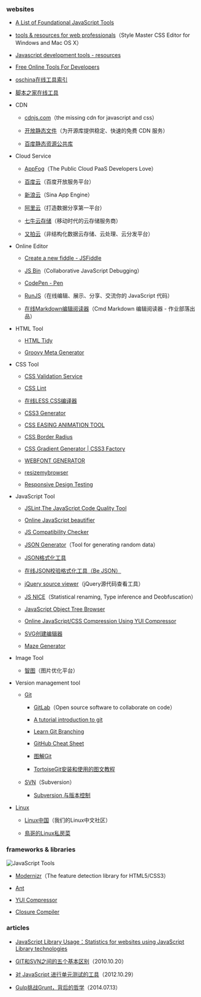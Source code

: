 ### websites

- [A List of Foundational JavaScript Tools](https://github.com/codefellows/jstools)

- [tools & resources for web professionals](http://www.westciv.com/tools/index.html)（Style Master CSS Editor for Windows and Mac OS X）

- [Javascript development tools - resources](http://clausreinke.github.io/js-tools/resources.html)

- [Free Online Tools For Developers](http://www.freeformatter.com/)

- [oschina在线工具索引](http://tool.oschina.net/)

- [脚本之家在线工具](http://tools.jb51.net/)

- CDN

    + [cdnjs.com](https://cdnjs.com/)（the missing cdn for javascript and css）

    + [开放静态文件](http://www.staticfile.org/)（为开源库提供稳定、快速的免费 CDN 服务）

    + [百度静态资源公共库](http://cdn.code.baidu.com/)

- Cloud Service

    + [AppFog](https://www.appfog.com/)（The Public Cloud PaaS Developers Love）

    + [百度云](http://developer.baidu.com/)（百度开放服务平台）

    + [新浪云](http://sae.sina.com.cn/)（Sina App Engine）

    + [阿里云](http://www.aliyun.com/)（打造数据分享第一平台）

    + [七牛云存储](http://www.qiniu.com/)（移动时代的云存储服务商）

    + [又拍云](http://www.upyun.com)（非结构化数据云存储、云处理、云分发平台）

- Online Editor

    + [Create a new fiddle - JSFiddle](http://jsfiddle.net/)

    + [JS Bin](http://jsbin.com/)（Collaborative JavaScript Debugging）

    + [CodePen - Pen](http://codepen.io/pen/)

    + [RunJS](http://runjs.cn/)（在线编辑、展示、分享、交流你的 JavaScript 代码）

    + [在线Markdown编辑阅读器](https://www.zybuluo.com/mdeditor)（Cmd Markdown 编辑阅读器 - 作业部落出品）

- HTML Tool

    + [HTML Tidy](http://infohound.net/tidy/)

    + [Groovy Meta Generator](http://www.groovymeta.com/)

- CSS Tool

    + [CSS Validation Service](http://jigsaw.w3.org/css-validator/)

    + [CSS Lint](http://csslint.net/)

    + [在线LESS CSS编译器](http://tool.oschina.net/less)

    + [CSS3 Generator](http://css3generator.com/)

    + [CSS EASING ANIMATION TOOL](http://matthewlein.com/ceaser/)

    + [CSS Border Radius](http://border-radius.com/)

    + [CSS Gradient Generator | CSS3 Factory](http://www.css3factory.com/linear-gradients/)

    + [WEBFONT GENERATOR](http://www.fontsquirrel.com/tools/webfont-generator)

    + [resizemybrowser](http://resizemybrowser.com/)

    + [Responsive Design Testing](http://mattkersley.com/responsive/)

- JavaScript Tool

    + [JSLint,The JavaScript Code Quality Tool](http://www.jslint.com/)

    + [Online JavaScript beautifier](http://jsbeautifier.org/)

    + [JS Compatibility Checker](http://jscc.info/)

    + [JSON Generator](http://www.json-generator.com/)（Tool for generating random data）

    + [JSON格式化工具](http://www.w3cschool.cc/jsontool)

    + [在线JSON校验格式化工具（Be JSON）](http://www.bejson.com/)

    + [jQuery source viewer](http://www.css88.com/tool/jQuerySourceViewer/)（jQuery源代码查看工具）

    + [JS NICE](http://www.jsnice.org/)（Statistical renaming, Type inference and Deobfuscation）

    + [JavaScript Object Tree Browser](http://www.arachnoid.com/javascript/treebrowse.html)

    + [Online JavaScript/CSS Compression Using YUI Compressor](http://refresh-sf.com/yui/)

    + [SVG创建编辑器](http://www.zhangxinxu.com/sp/svg/)

    + [Maze Generator](http://www.mazegenerator.net/)

- Image Tool

    + [智图](http://zhitu.tencent.com/)（图片优化平台）

- Version management tool

    + [Git](http://git-scm.com/)

        * [GitLab](https://about.gitlab.com/)（Open source software to collaborate on code）

        * [A tutorial introduction to git](https://www.kernel.org/pub/software/scm/git/docs/v1.4.4.4/tutorial.html)

        * [Learn Git Branching](http://pcottle.github.io/learnGitBranching/)

        * [GitHub Cheat Sheet](https://github.com/tiimgreen/github-cheat-sheet)

        * [图解Git](http://marklodato.github.io/visual-git-guide/index-zh-cn.html)

        * [TortoiseGit安装和使用的图文教程](http://www.weste.net/2013/1-31/88703.html)

    + [SVN](http://tortoisesvn.net/)（Subversion）

        * [Subversion 与版本控制](http://svnbook.red-bean.com/)

- [Linux](http://www.linux.org/)

    + [Linux中国](http://linux.cn/)（我们的Linux中文社区）

    + [鳥哥的Linux私房菜](http://linux.vbird.org/)

### frameworks & libraries

![JavaScript Tools](https://raw.githubusercontent.com/yunxiange/yunxiange.github.io/master/images/JavaScript-Tools-1200.jpg)

- [Modernizr](http://modernizr.com/)（The feature detection library for HTML5/CSS3）

- [Ant](http://ant.apache.org/)

- [YUI Compressor](http://yui.github.io/yuicompressor/)

- [Closure Compiler](https://developers.google.com/closure/compiler/)

### articles

- [JavaScript Library Usage：Statistics for websites using JavaScript Library technologies](http://trends.builtwith.com/javascript/javascript-library)

- [GIT和SVN之间的五个基本区别](http://www.oschina.net/news/12542/git-and-svn)（2010.10.20）

- [对 JavaScript 进行单元测试的工具](http://www.ibm.com/developerworks/cn/web/wa-tools/index.html)（2012.10.29）

- [Gulp挑战Grunt，背后的哲学](http://www.w3ctech.com/topic/74)（2014.07.13）